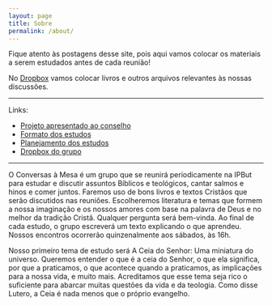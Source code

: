 ```yaml
---
layout: page
title: Sobre
permalink: /about/
---
```


Fique atento às postagens desse site, pois aqui vamos colocar os
materiais a serem estudados antes de cada reunião!

No [Dropbox][dropbox] vamos colocar livros e outros arquivos relevantes
às nossas discussões.

------------------------------

Links:

* [Projeto apresentado ao conselho][project]
* [Formato dos estudos][formato]
* [Planejamento dos estudos][planejamento]
* [Dropbox do grupo][dropbox]

------------------------------

O Conversas à Mesa é um grupo que se reunirá periodicamente na IPBut para
estudar e discutir assuntos Bíblicos e teológicos, cantar salmos e hinos
e comer juntos. Faremos uso de bons livros e textos Cristãos que serão
discutidos nas reuniões. Escolheremos literatura e temas que formem a
nossa imaginação e os nossos amores com base na palavra de Deus e no
melhor da tradição Cristã. Qualquer pergunta será bem-vinda. Ao final de
cada estudo, o grupo escreverá um texto explicando o que aprendeu. Nossos
encontros ocorrerão quinzenalmente aos sábados, às 16h. 

Nosso primeiro tema de estudo será A Ceia do Senhor: Uma miniatura do
universo. Queremos entender o que é a ceia do Senhor, o que ela
significa, por que a praticamos, ­o que acontece quando a praticamos, as
implicações para a nossa vida, e muito mais. Acreditamos que esse tema
seja rico o suficiente para abarcar muitas questões da vida e da
teologia. Como disse Lutero, a Ceia é nada menos que o próprio evangelho.


[project]: /files/projeto.pdf
[formato]: https://docs.google.com/document/d/1wS4sB7qlxEMcsky3TsRgOYeQrm5eRpfjx9U9fJ4Dvug/edit 
[planejamento]: https://docs.google.com/document/d/1Tv06RINbWNDDaTDCNYvQQcFqAzGg0k6AjqntNCb7YqE/edit 
[dropbox]: https://www.dropbox.com/sh/vrqdb5abe56qx2z/AAArFTEFBaAkOPMg6N97KR-Ta?dl=0

